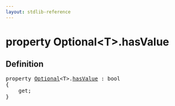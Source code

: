 ```yaml
---
layout: stdlib-reference
---
```


# property Optional\<T\>\.hasValue

## Definition

<pre>
<span class='code_keyword'>property</span> <a href="/stdlib-reference/types/Optional/index" class="code_type">Optional</a>&lt;T&gt;.<a href="/stdlib-reference/types/Optional/hasValue">hasValue</a> : <span class="code_keyword">bool</span>
{
    get;
}
</pre>

